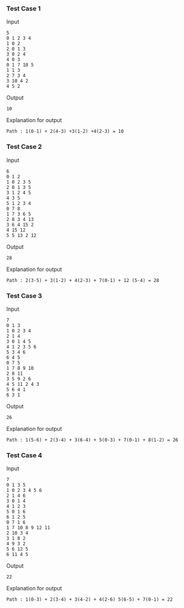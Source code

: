 ### Test Case 1

Input

```
5
0 1 2 3 4
1 0 2
2 0 1 3
3 0 2 4
4 0 3
0 1 7 10 5
1 1 3
2 7 3 4
3 10 4 2
4 5 2
```


Output

```
10
```

Explanation for output

```
Path : 1(0-1) + 2(4-3) +3(1-2) +4(2-3) = 10
```

### Test Case 2

Input

```
6
0 1 2
1 0 2 3 5
2 0 1 3 5
3 1 2 4 5
4 3 5
5 1 2 3 4
0 7 8
1 7 3 6 5
2 8 3 4 13
3 6 4 15 2
4 15 12
5 5 13 2 12
```


Output

```
28
```

Explanation for output

```
Path : 2(3-5) + 3(1-2) + 4(2-3) + 7(0-1) + 12 (5-4) = 28
```


### Test Case 3

Input

```
7
0 1 3
1 0 2 3 4
2 1 4
3 0 1 4 5
4 1 2 3 5 6
5 3 4 6
6 4 5
0 7 5
1 7 8 9 10
2 8 11
3 5 9 2 6
4 5 11 2 4 3
5 6 4 1
6 3 1
```


Output

```
26
```

Explanation for output

```
Path : 1(5-6) + 2(3-4) + 3(6-4) + 5(0-3) + 7(0-1) + 8(1-2) = 26
```


### Test Case 4

Input

```
7
0 1 3 5
1 0 2 3 4 5 6
2 1 4 6
3 0 1 4
4 1 2 3
5 0 1 6
6 1 2 5
0 7 1 6
1 7 10 8 9 12 11
2 10 3 4
3 1 8 2
4 9 3 2
5 6 12 5
6 11 4 5
```


Output

```
22
```

Explanation for output
```
Path : 1(0-3) + 2(3-4) + 3(4-2) + 4(2-6) 5(6-5) + 7(0-1) = 22
```



